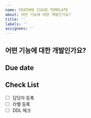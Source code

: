 ```yaml
---
name: FEATURE ISSUE TEMPLATE
about: 어떤 기능에 대한 개발인가요?
title: ''
labels: ''
assignees: ''
---
```


## 어떤 기능에 대한 개발인가요?

## Due date

## Check List

- [ ] 담당자 등록
- [ ] 라벨 등록
- [ ] DDL 체크
